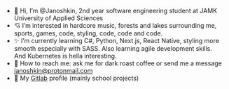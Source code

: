 - 👋 Hi, I’m @Janoshkin, 2nd year software engineering student at JAMK University of Applied Sciences
- :cupid: I’m interested in hardcore music, forests and lakes surrounding me, sports, games, code, styling, code, code and code. 
- :sparkles: I’m currently learning C#, Python, Next.js, React Native, styling more smooth especially with SASS. Also learning agile development skills. And Kubernetes is hella interesting.
- :speech_balloon: How to reach me: ask me for dark roast coffee or send me a message janoshkin@protonmail.com
- :fox_face: My [Gitlab](https://gitlab.labranet.jamk.fi/N2927) profile (mainly school projects)

<!---
Janoshkin/Janoshkin is a ✨ special ✨ repository because its `README.md` (this file) appears on your GitHub profile.
You can click the Preview link to take a look at your changes.
--->
